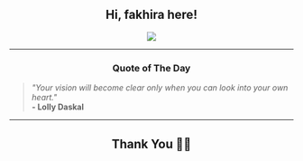 <h2 align="center"> Hi, fakhira here!</h2>

<p align="center">
<a href="https://github.com/fakhiralkda" alt="github streak"><img src="https://dvst-streak.herokuapp.com/?user=fakhiralkda&theme=tokyonight&fire=DD472C"></a>
</p>

<hr>
<h3 align="center">Quote of The Day</h3>
<p align="center">
<blockquote>
<i>"Your vision will become clear only when you can look into your own heart."</i>
<br>
<b>- Lolly Daskal</b>
</blockquote>
</p>


<hr>
<h2 align="center">Thank You 🙏🏼</h2>
